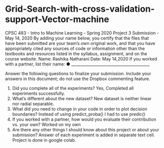 # Grid-Search-with-cross-validation-support-Vector-machine

CPSC 483 - Intro to Machine Learning - Spring 2020
Project 3 Submission - May 14, 2020
By adding your name below, you certify that the files that have been submitted are your team’s own original work, and that you have appropriately cited any sources of code or information other than the textbooks and resources listed in the syllabus, assignment, and on the course website.
Name: Rashika Natharani	                                               Date: May 14,2020
If you worked with a partner, list their name:
●	________________________________________

Answer the following questions to finalize your submission. Include your answers in this document; do not use the Dropbox commenting feature.
1.	Did you complete all of the experiments?
Yes, Completed all experiments successfully.
2.	What’s different about the new dataset?
New dataset is neither linear nor radial separable.
3.	What did you need to change in your code in order to plot decision boundaries?
Instead of using predict_proba() I had to use predic()
4.	If you worked with a partner, how would you evaluate their contribution vs. your own?
Worked on my own
5.	Are there any other things I should know about this project or about your submission?
Answer of each experiment is added in separate text cell.
Project is done in google colab.
